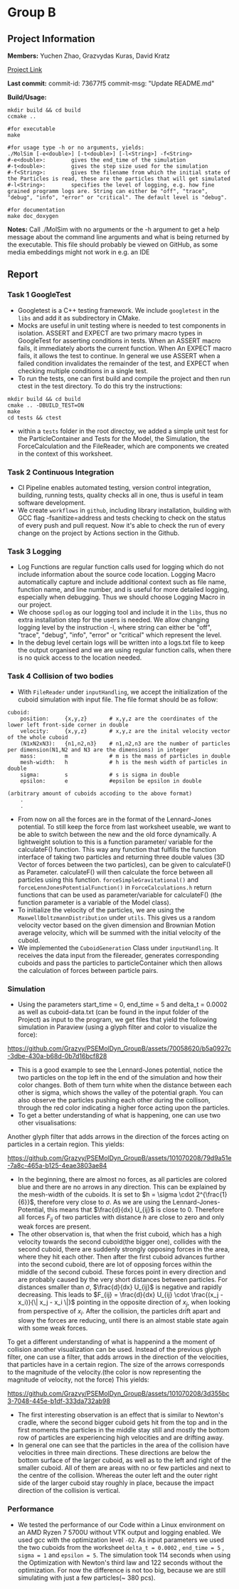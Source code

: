 # Group B
## Project Information

**Members:**
    Yuchen Zhao,
    Grazvydas Kuras,
    David Kratz

[Project Link](https://github.com/Grazvy/PSEMolDyn_GroupB)

**Last commit:** commit-id: 73677f5   commit-msg: "Update README.md"

**Build/Usage:**
```
mkdir build && cd build
ccmake ..

#for executable
make

#for usage type -h or no arguments, yields:
./MolSim [-e<double>] [-t<double>] [-l<String>] -f<String>
#-e<double>:        gives the end_time of the simulation
#-t<double>:        gives the step size used for the simulation
#-f<String>:        gives the filename from which the initial state of the Particles is read, these are the particles that will get simulated
#-l<String>:        specifies the level of logging, e.g. how fine grained programm logs are. String can either be "off", "trace", "debug", "info", "error" or "critical". The default level is "debug".

#for documentation
make doc_doxygen 
```

**Notes:**
Call ./MolSim with no arguments or the -h argument to get a help message about the 
command line arguments and what is being returned by the executable. This file should probably be viewed on GitHub, as some media embeddings might not work in e.g. an IDE 

## Report
### Task 1 GoogleTest
- Googletest is a C++ testing framework. We include `googletest` in the `libs` and add it as subdirectory in CMake.
- Mocks are useful in unit testing where is needed to test components in isolation. ASSERT and EXPECT are two primary macro types in GoogleTest for asserting conditions in tests. When an ASSERT macro fails, it immediately aborts the current function. When An EXPECT macro fails, it allows the test to continue. In general we use ASSERT when a failed condition invalidates the remainder of the test, and EXPECT when checking multiple conditions in a single test.
- To run the tests, one can first build and compile the project and then run ctest in the test directory. To do this try the instructions:
```
mkdir build && cd build
cmake .. -DBUILD_TEST=ON
make
cd tests && ctest
```
- within a `tests` folder in the root directoy, we added a simple unit test for the ParticleContainer and Tests for the Model, the Simulation, the ForceCalculation and the FileReader, which are components we created in the context of this worksheet.

### Task 2 Continuous Integration
- CI Pipeline enables automated testing, version control integration, building, running tests, quality checks all in one, thus is useful in team software development. 
- We create `workflows` in `github`, including library installation, building with GCC flag -fsanitize=address and tests checking to check on the status of every push and pull request. Now it's able to check the run of every change on the project by Actions section in the Github.


### Task 3 Logging 
- Log Functions are regular function calls used for logging which do not include information about the source code location. Logging Macro automatically capture and include additional context such as file name, function name, and line number, and is useful for more detailed logging, especially when debugging. Thus we should choose Logging Macro in our project. 
- We choose `spdlog` as our logging tool and include it in the `libs`, thus no extra installation step for the users is needed. We allow changing logging level by the instruction -l<String>, where string can either be "off", "trace", "debug", "info", "error" or "critical" which represent the level. 
- In the debug level certain logs will be written into a logs.txt file to keep the output organised and we are using regular function calls, when there is no quick access to the location needed.

### Task 4 Collision of two bodies
- With `FileReader` under `inputHandling`, we accept the initialization of the cuboid simulation with input file. The file format should be as follow:
```
cuboid:
    position:     {x,y,z}       # x,y,z are the coordinates of the lower left front-side corner in double
    velocity:     {x,y,z}       # x,y,z are the inital velocity vector of the whole cuboid
    (N1xN2xN3):   {n1,n2,n3}    # n1,n2,n3 are the number of particles per dimension(N1,N2 and N3 are the dimensions) in integer
    mass:         m             # m is the mass of particles in double
    mesh-width:   h             # h is the mesh width of particles in double
    sigma:        s             # s is sigma in double
    epsilon:      e             #epsilon be epsilon in double

(arbitrary amount of cuboids accoding to the above format)
    .
    .
```
- From now on all the forces are in the format of the Lennard-Jones potential. To still keep the force from last worksheet useable, we want to be able to switch between the new and the old force dynamically. A lightweight solution to this is a function parameter/ variable for the calculateF() function. This way any function that fulfills the function interface of taking two particles and returning three double values (3D Vector of forces between the two particles), can be given to calculateF() as Parameter. calculateF() will then calculate the force between all particles using this function. `forceSimpleGravitational()` and `forceLennJonesPotentialFunction()` in `ForceCalculations.h` return functions that can be used as parameter/variable for calculateF() (the function parameter is a variable of the Model class).
- To initialize the velocity of the particles, we are using the `MaxwellBoltzmannDistribution` under `utils`. This gives us a random velocity vector based on the given dimension and Brownian Motion average velocity, which will be summed with the initial velocity of the cuboid.
- We implemented the `CuboidGeneration` Class under `inputHandling`. It receives the data input from the filereader, generates corresponding cuboids and pass the particles to particleContainer which then allows the calculation of forces between particle pairs. 

### Simulation
- Using the parameters start_time = 0, end_time = 5 and delta_t = 0.0002 as well as cuboid-data.txt (can be found in the input folder of the Project) as input to the program, we get files that yield the following simulation in Paraview (using a glyph filter and color to visualize the force):

https://github.com/Grazvy/PSEMolDyn_GroupB/assets/70058620/b5a0927c-3dbe-430a-b68d-0b7d16bcf828

- This is a good example to see the Lennard-Jones potential, notice the two particles on the top left in the end of the simulation and how their color changes. Both of them turn white when the distance between each other is sigma, which shows the valley of the potential graph. You can also observe the particles pushing each other during the collison, through the red color indicating a higher force acting upon the particles.
- To get a better understanding of what is happening, one can use two other visualisations:

Another glyph filter that adds arrows in the direction of the forces acting on particles in a certain region. This yields:


https://github.com/Grazvy/PSEMolDyn_GroupB/assets/101070208/79d9a51e-7a8c-465a-b125-4eae3803ae84


- In the beginning, there are almost no forces, as all particles are colored blue and there are no arrows in any direction. This can be explained by the mesh-width of the cuboids. It is set to $h = \sigma \cdot 2^{\frac{1}{6}}$, therefore very close to $\sigma$. As we are using the Lennard-Jones-Potential, this means that $\frac{d}{dx} U_{ij}$ is close to 0. Therefore all forces $F_{ij}$ of two particles with distance $h$ are close to zero and only weak forces are present.
- The other observation is, that when the frist cuboid, which has a high velocity towards the second cuboid(the bigger one), collides with the second cuboid, there are suddenly strongly opposing forces in the area, where they hit each other. Then after the first cuboid advances further into the second cuboid, there are lot of opposing forces within the middle of the second cuboid. These forces point in every direction and are probably caused by the very short distances between particles. For distances smaller than $\sigma$, $\frac{d}{dx} U_{ij}$ is negative and rapidly decreasing. This leads to $F_{ij} = \frac{d}{dx} U_{ij} \cdot \frac{(x_j - x_i)}{\| x_j - x_i \|}$ pointing in the opposite direction of $x_j$, when looking from perspective of $x_i$. After the collision, the particles drift apart and slowy the forces are reducing, until there is an almost stable state again with some weak forces.

To get a different understanding of what is happenind a the moment of collision another visualization can be used.
Instead of the previous glyph filter, one can use a filter, that adds arrows in the direction of the velocities, that particles have in a certain region. The size of the arrows corresponds to the magnitude of the velocity.(the color is now representing the magnitude of velocity, not the force) This yields:

https://github.com/Grazvy/PSEMolDyn_GroupB/assets/101070208/3d355bc3-7048-445e-b1df-333da732ab98


- The first interesting observation is an effect that is similar to Newton's cradle, where the second bigger cuboid gets hit from the top and in the first moments the particles in the middle stay still and mostly the bottom row of particles are experiencing high velocities and are drifting away.
- In general one can see that the particles in the area of the collision have velocities in three main directions. These directions are below the bottom surface of the larger cuboid, as well as to the left and right of the smaller cuboid. All of them are areas with no or few particles and next to the centre of the collision. Whereas the outer left and the outer right side of the larger cuboid stay roughly in place, because the impact direction of the collision is vertical.

### Performance
- We tested the performance of our Code within a Linux environment on an AMD Ryzen 7 5700U without VTK output and logging enabled. We used gcc with the optimization level `-O2`. As input parameters we used the two cuboids from the worksheet `delta_t = 0.0002` , `end_time = 5` , `sigma = 1` and `epsilon = 5`. The simulation took 114 seconds when using the Optimization with Newton's third law and 122 seconds without the optimization. For now the difference is not too big, because we are still simulating with just a few particles(~ 380 pcs).

















